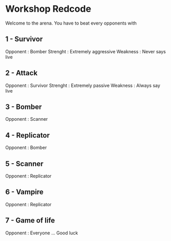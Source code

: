 # Workshop Redcode
Welcome to the arena.
You have to beat every opponents with 

## 1 - Survivor
Opponent : Bomber
Strenght : Extremely aggressive
Weakness : Never says live

## 2 - Attack 
Opponent : Survivor
Strenght : Extremely passive
Weakness : Always say live

## 3 - Bomber
Opponent : Scanner

## 4 - Replicator
Opponent : Bomber 

## 5 - Scanner 
Opponent : Replicator 

## 6 - Vampire
Opponent : Replicator 


## 7 - Game of life
Opponent : Everyone ...
Good luck 


